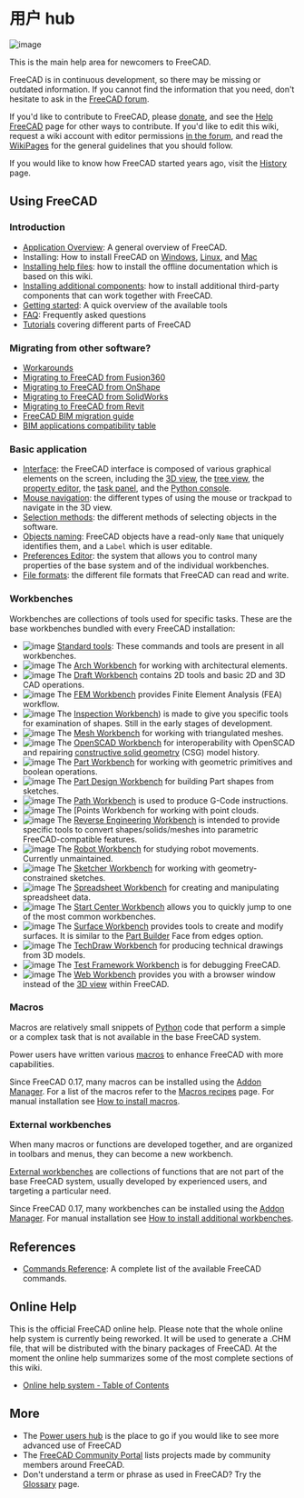 # 用户 hub

![image](https://github.com/FreeCAD/FreeCAD-documentation-docusaurus/assets/100439627/220b384d-f361-4df5-b3de-83cde2f35254)

This is the main help area for newcomers to FreeCAD.

FreeCAD is in continuous development, so there may be missing or outdated information. If you cannot find the information that you need, don't hesitate to ask in the [FreeCAD forum](https://forum.freecadweb.org/).

If you'd like to contribute to FreeCAD, please [donate](https://wiki.freecad.org/Donate), and see the [Help FreeCAD](https://wiki.freecad.org/Help_FreeCAD) page for other ways to contribute. If you'd like to edit this wiki, request a wiki account with editor permissions [in the forum](https://forum.freecadweb.org/viewtopic.php?f=21&t=6830), and read the [WikiPages](https://wiki.freecad.org/WikiPages) for the general guidelines that you should follow.

If you would like to know how FreeCAD started years ago, visit the [History](https://wiki.freecad.org/History) page.

## Using FreeCAD

### Introduction

- [Application Overview](https://wiki.freecad.org/About_FreeCAD): A general overview of FreeCAD.
- Installing: How to install FreeCAD on [Windows](https://wiki.freecad.org/Installing_on_Windows), [Linux](https://wiki.freecad.org/Installing_on_Linux), and [Mac](https://wiki.freecad.org/Installing_on_Mac)
- [Installing help files](https://wiki.freecad.org/Installing_Helpfile): how to install the offline documentation which is based on this wiki.
- [Installing additional components](https://wiki.freecad.org/Installing_additional_components): how to install additional third-party components that can work together with FreeCAD.
- [Getting started](https://wiki.freecad.org/Getting_started): A quick overview of the available tools
- [FAQ](https://wiki.freecad.org/Frequently_asked_questions): Frequently asked questions
- [Tutorials](https://wiki.freecad.org/Tutorials) covering different parts of FreeCAD

### Migrating from other software?

- [Workarounds](https://wiki.freecad.org/Workarounds)
- [Migrating to FreeCAD from Fusion360](https://wiki.freecad.org/Migrating_to_FreeCAD_from_Fusion360)
- [Migrating to FreeCAD from OnShape](https://wiki.freecad.org/Migrating_to_FreeCAD_from_OnShape)
- [Migrating to FreeCAD from SolidWorks](https://wiki.freecad.org/Migrating_to_FreeCAD_from_SolidWorks)
- [Migrating to FreeCAD from Revit](https://wiki.freecad.org/Migrating_to_FreeCAD_from_Revit)
- [FreeCAD BIM migration guide](https://yorik.uncreated.net/blog/2020-010-freecad-bim-guide)
- [BIM applications compatibility table](https://wiki.freecad.org/BIM_application_compatibility_table)

### Basic application

- [Interface](https://wiki.freecad.org/Interface): the FreeCAD interface is composed of various graphical elements on the screen, including the [3D view](https://wiki.freecad.org/3D_view), the [tree view](https://wiki.freecad.org/Tree_view), the [property editor](https://wiki.freecad.org/Property_editor), the [task panel](https://wiki.freecad.org/Task_panel), and the [Python console](https://wiki.freecad.org/Python_console).
- [Mouse navigation](https://wiki.freecad.org/Mouse_navigation): the different types of using the mouse or trackpad to navigate in the 3D view.
- [Selection methods](https://wiki.freecad.org/Selection_methods): the different methods of selecting objects in the software.
- [Objects naming](https://wiki.freecad.org/Object_name): FreeCAD objects have a read-only `Name` that uniquely identifies them, and a `Label` which is user editable.
- [Preferences Editor](https://wiki.freecad.org/Preferences_Editor): the system that allows you to control many properties of the base system and of the individual workbenches.
- [File formats](https://wiki.freecad.org/Import_Export): the different file formats that FreeCAD can read and write.

### Workbenches

Workbenches are collections of tools used for specific tasks. These are the base workbenches bundled with every FreeCAD installation:

- ![image](https://github.com/FreeCAD/FreeCAD-documentation-docusaurus/assets/100439627/b243881f-a823-487b-8439-53dc526a30c5) [Standard tools](https://wiki.freecad.org/Std_Base): These commands and tools are present in all workbenches.
- ![image](https://github.com/FreeCAD/FreeCAD-documentation-docusaurus/assets/100439627/8a52fbaf-dad2-483b-8b8a-69191cfe3a8c) The [Arch Workbench](docs\workbenches\arch.md) for working with architectural elements.
- ![image](https://github.com/FreeCAD/FreeCAD-documentation-docusaurus/assets/100439627/31e71210-2165-46cc-a4d6-f2caad6e6650) The [Draft Workbench](docs\workbenches\draft.md) contains 2D tools and basic 2D and 3D CAD operations.
- ![image](https://github.com/FreeCAD/FreeCAD-documentation-docusaurus/assets/100439627/59936efc-b8e0-48c9-b22e-802a174a0796) The [FEM Workbench](docs\workbenches\FEM.md) provides Finite Element Analysis (FEA) workflow.
- ![image](https://github.com/FreeCAD/FreeCAD-documentation-docusaurus/assets/100439627/2a5248fd-a3e9-4ccd-92ba-09148ae0b459) The [Inspection Workbench](https://wiki.freecad.org/Inspection_Workbench)) is made to give you specific tools for examination of shapes. Still in the early stages of development.
- ![image](https://github.com/FreeCAD/FreeCAD-documentation-docusaurus/assets/100439627/f09d54e5-54c2-4fde-be1a-9b24f120c6c6) The [Mesh Workbench](docs\workbenches\mesh.md) for working with triangulated meshes.
- ![image](https://github.com/FreeCAD/FreeCAD-documentation-docusaurus/assets/100439627/8b443542-18e3-4260-891c-3f978816140e) The [OpenSCAD Workbench](docs\workbenches\openSCAD.md) for interoperability with OpenSCAD and repairing [constructive solid geometry](https://wiki.freecad.org/Constructive_solid_geometry) (CSG) model history.
- ![image](https://github.com/FreeCAD/FreeCAD-documentation-docusaurus/assets/100439627/5ac1b319-ae6e-4d62-a042-4e2515b2c61b) The [Part Workbench](docs\workbenches\part.md) for working with geometric primitives and boolean operations.
- ![image](https://github.com/FreeCAD/FreeCAD-documentation-docusaurus/assets/100439627/5e314840-327b-4c35-be4f-a06980f8d16a) The [Part Design Workbench](docs\workbenches\part-design.md) for building Part shapes from sketches.
- ![image](https://github.com/FreeCAD/FreeCAD-documentation-docusaurus/assets/100439627/f9989ef2-da5d-4a59-a642-b66a1149134d) The [Path Workbench](docs\workbenches\path.md) is used to produce G-Code instructions.
- ![image](https://github.com/FreeCAD/FreeCAD-documentation-docusaurus/assets/100439627/278079e1-73c2-4ec7-907b-dd493771868f) The [Points Workbench for working with point clouds.
- ![image](https://github.com/FreeCAD/FreeCAD-documentation-docusaurus/assets/100439627/a15a1368-c697-40b9-ad00-aa8cad22f448) The [Reverse Engineering Workbench](https://wiki.freecad.org/Reverse_Engineering_Workbench) is intended to provide specific tools to convert shapes/solids/meshes into parametric FreeCAD-compatible features.
- ![image](https://github.com/FreeCAD/FreeCAD-documentation-docusaurus/assets/100439627/6d764236-e5c4-4953-8cf1-08023b9c1a6e) The [Robot Workbench](docs\workbenches\robot.md) for studying robot movements. Currently unmaintained.
- ![image](https://github.com/FreeCAD/FreeCAD-documentation-docusaurus/assets/100439627/d5dcb34e-406e-4bf2-8663-98d29a04c4d3) The [Sketcher Workbench](docs\workbenches\sketcher.md) for working with geometry-constrained sketches.
- ![image](https://github.com/FreeCAD/FreeCAD-documentation-docusaurus/assets/100439627/d8a2d406-5444-4278-a18a-5ac0c31d541a) The [Spreadsheet Workbench](docs\workbenches\spreadsheet.md) for creating and manipulating spreadsheet data.
- ![image](https://github.com/FreeCAD/FreeCAD-documentation-docusaurus/assets/100439627/9e0b272b-142b-4b2a-a317-9bb3c48c3fc1) The [Start Center Workbench](https://wiki.freecad.org/Start_Workbench) allows you to quickly jump to one of the most common workbenches.
- ![image](https://github.com/FreeCAD/FreeCAD-documentation-docusaurus/assets/100439627/15efde6b-d701-45db-b9ab-94b839f24dbe) The [Surface Workbench](docs\workbenches\surface.md) provides tools to create and modify surfaces. It is similar to the [Part Builder](https://wiki.freecad.org/Part_Builder) Face from edges option.
- ![image](https://github.com/FreeCAD/FreeCAD-documentation-docusaurus/assets/100439627/352feb1b-6cd3-4506-a043-8f429332a6c0) The [TechDraw Workbench](docs\workbenches\techdraw.md) for producing technical drawings from 3D models.
- ![image](https://github.com/FreeCAD/FreeCAD-documentation-docusaurus/assets/100439627/2db3eb21-c7b8-4d07-a91f-1926ee24c3ca) The [Test Framework Workbench](https://wiki.freecad.org/Testing) is for debugging FreeCAD.
- ![image](https://github.com/FreeCAD/FreeCAD-documentation-docusaurus/assets/100439627/844ed741-56b0-44a9-a8ec-f0c885ec5109) The [Web Workbench](https://wiki.freecad.org/Web_Workbench) provides you with a browser window instead of the [3D view](https://wiki.freecad.org/3D_view) within FreeCAD.

### Macros

Macros are relatively small snippets of [Python](https://wiki.freecad.org/Python) code that perform a simple or a complex task that is not available in the base FreeCAD system.

Power users have written various [macros](https://wiki.freecad.org/Macros) to enhance FreeCAD with more capabilities.

Since FreeCAD 0.17, many macros can be installed using the [Addon Manager](https://github.com/FreeCAD/FreeCAD-documentation-docusaurus/blob/main/src/pages/std-addonMgr.md). For a list of the macros refer to the [Macros recipes](https://wiki.freecad.org/Macros_recipes) page. For manual installation see [How to install macros](https://wiki.freecad.org/How_to_install_macros).

### External workbenches

When many macros or functions are developed together, and are organized in toolbars and menus, they can become a new workbench.

[External workbenches](https://wiki.freecad.org/External_workbenches) are collections of functions that are not part of the base FreeCAD system, usually developed by experienced users, and targeting a particular need.

Since FreeCAD 0.17, many workbenches can be installed using the [Addon Manager](https://github.com/FreeCAD/FreeCAD-documentation-docusaurus/blob/main/src/pages/std-addonMgr.md). For manual installation see [How to install additional workbenches](https://wiki.freecad.org/How_to_install_additional_workbenches).

## References

- [Commands Reference](https://wiki.freecad.org/List_of_Commands): A complete list of the available FreeCAD commands.

## Online Help

This is the official FreeCAD online help. Please note that the whole online help system is currently being reworked. It will be used to generate a .CHM file, that will be distributed with the binary packages of FreeCAD. At the moment the online help summarizes some of the most complete sections of this wiki.

- [Online help system - Table of Contents](https://wiki.freecad.org/Online_Help_Toc)

## More

- The [Power users hub](https://wiki.freecad.org/Power_users_hub) is the place to go if you would like to see more advanced use of FreeCAD
- The [FreeCAD Community Portal](https://wiki.freecad.org/FreeCAD_Community_Portal) lists projects made by community members around FreeCAD.
- Don't understand a term or phrase as used in FreeCAD? Try the [Glossary](https://wiki.freecad.org/Glossary) page.
